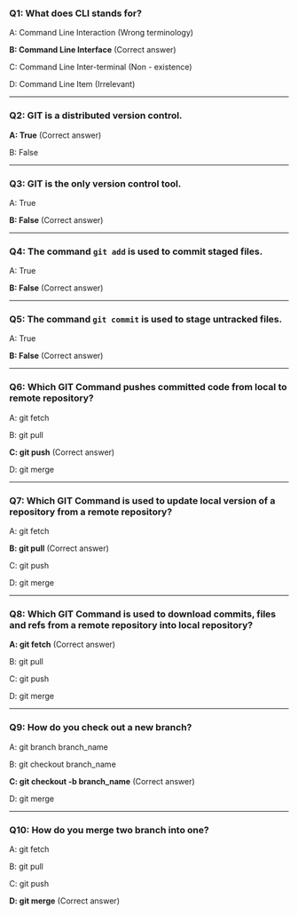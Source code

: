 ### Q1: What does CLI stands for?

A: Command Line Interaction (Wrong terminology)

**B: Command Line Interface** (Correct answer)

C: Command Line Inter-terminal (Non - existence)

D: Command Line Item (Irrelevant)

---

### Q2: GIT is a distributed version control.

**A: True** (Correct answer)

B: False

---

### Q3: GIT is the only version control tool.

A: True

**B: False** (Correct answer)

---

### Q4: The command `git add` is used to commit staged files.

A: True

**B: False** (Correct answer)

---

### Q5: The command `git commit` is used to stage untracked files.

A: True

**B: False** (Correct answer)

---

### Q6: Which GIT Command pushes committed code from local to remote repository?

A: git fetch

B: git pull

**C: git push** (Correct answer)

D: git merge

---

### Q7: Which GIT Command is used to update local version of a repository from a remote repository?

A: git fetch

**B: git pull** (Correct answer)

C: git push

D: git merge

---

### Q8: Which GIT Command is used to download commits, files and refs from a remote repository into local repository?

**A: git fetch** (Correct answer)

B: git pull

C: git push

D: git merge

---

### Q9: How do you check out a new branch?

A: git branch branch_name

B: git checkout branch_name

**C: git checkout -b branch_name** (Correct answer)

D: git merge

---

### Q10: How do you merge two branch into one?

A: git fetch

B: git pull

C: git push

**D: git merge** (Correct answer)